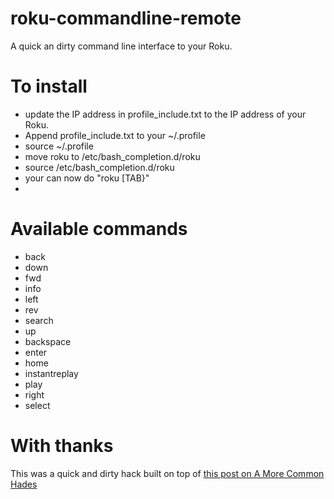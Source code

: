 # roku-commandline-remote
A quick an dirty command line interface to your Roku.

# To install
* update the IP address in  profile_include.txt to the IP address of your Roku.
* Append profile_include.txt to your ~/.profile
* source ~/.profile
* move roku to /etc/bash_completion.d/roku
* source /etc/bash_completion.d/roku
* your can now do "roku [TAB}"
* 

# Available commands

* back
* down
* fwd
* info
* left
* rev
* search
* up
* backspace
* enter
* home
* instantreplay
* play
* right
* select       

# With thanks
This was a quick and dirty hack built on top of [this post on A More Common Hades](http://a-more-common-hades.blogspot.co.uk/2011/07/control-roku-from-command-line.html)
